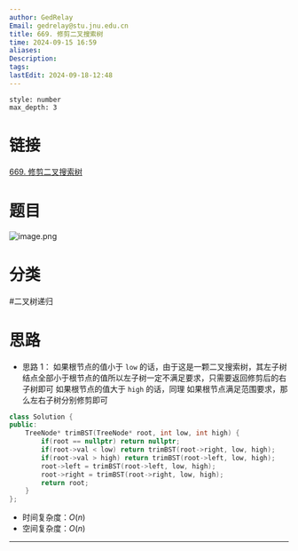 ```yaml
---
author: GedRelay
Email: gedrelay@stu.jnu.edu.cn
title: 669. 修剪二叉搜索树
time: 2024-09-15 16:59
aliases: 
Description: 
tags: 
lastEdit: 2024-09-18-12:48
---
```


```toc
style: number
max_depth: 3
```

# 链接
[669. 修剪二叉搜索树](https://leetcode.cn/problems/trim-a-binary-search-tree/) 

# 题目
![image.png](https://ged-pic-bed.oss-cn-guangzhou.aliyuncs.com/img/202409151659293.png)


# 分类
#二叉树递归 

# 思路
- 思路 1：
如果根节点的值小于 `low` 的话，由于这是一颗二叉搜索树，其左子树结点全部小于根节点的值所以左子树一定不满足要求，只需要返回修剪后的右子树即可
如果根节点的值大于 `high` 的话，同理
如果根节点满足范围要求，那么左右子树分别修剪即可


```cpp
class Solution {
public:
    TreeNode* trimBST(TreeNode* root, int low, int high) {
        if(root == nullptr) return nullptr;
        if(root->val < low) return trimBST(root->right, low, high);
        if(root->val > high) return trimBST(root->left, low, high);
        root->left = trimBST(root->left, low, high);
        root->right = trimBST(root->right, low, high);
        return root;
    }
};
```


- 时间复杂度：${O\left( n \right)  }$ 
- 空间复杂度：${O\left( n \right)  }$ 


---

